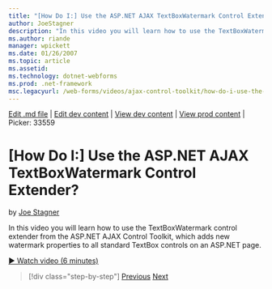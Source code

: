 ```yaml
---
title: "[How Do I:] Use the ASP.NET AJAX TextBoxWatermark Control Extender? | Microsoft Docs"
author: JoeStagner
description: "In this video you will learn how to use the TextBoxWatermark control extender from the ASP.NET AJAX Control Toolkit, which adds new watermark properties to a..."
ms.author: riande
manager: wpickett
ms.date: 01/26/2007
ms.topic: article
ms.assetid: 
ms.technology: dotnet-webforms
ms.prod: .net-framework
msc.legacyurl: /web-forms/videos/ajax-control-toolkit/how-do-i-use-the-aspnet-ajax-textboxwatermark-control-extender
---
```

[Edit .md file](C:\Projects\msc\dev\Msc.Www\Web.ASP\App_Data\github\web-forms\videos\ajax-control-toolkit\how-do-i-use-the-aspnet-ajax-textboxwatermark-control-extender.md) | [Edit dev content](http://www.aspdev.net/umbraco#/content/content/edit/26536) | [View dev content](http://docs.aspdev.net/tutorials/web-forms/videos/ajax-control-toolkit/how-do-i-use-the-aspnet-ajax-textboxwatermark-control-extender.html) | [View prod content](http://www.asp.net/web-forms/videos/ajax-control-toolkit/how-do-i-use-the-aspnet-ajax-textboxwatermark-control-extender) | Picker: 33559

[How Do I:] Use the ASP.NET AJAX TextBoxWatermark Control Extender?
====================
by [Joe Stagner](https://github.com/JoeStagner)

In this video you will learn how to use the TextBoxWatermark control extender from the ASP.NET AJAX Control Toolkit, which adds new watermark properties to all standard TextBox controls on an ASP.NET page.

[&#9654; Watch video (6 minutes)](https://channel9.msdn.com/Blogs/ASP-NET-Site-Videos/how-do-i-use-the-aspnet-ajax-textboxwatermark-control-extender)

>[!div class="step-by-step"] [Previous](how-do-i-use-the-aspnet-ajax-cascadingdropdown-control-extender.md) [Next](how-do-i-use-the-aspnet-ajax-popup-control-extender.md)